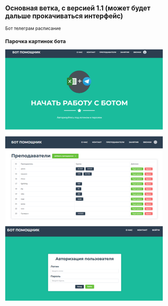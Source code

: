 ## Основная ветка, с версией 1.1 (может будет дальше прокачиваться интерфейс)
Бот телеграм расписание

### Парочка картинок бота
![img.png](img.png)
![img_1.png](img_1.png)
![img_2.png](img_2.png)
